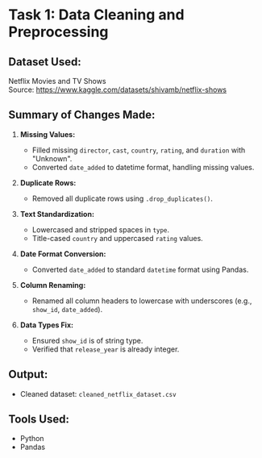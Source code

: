 # Task 1: Data Cleaning and Preprocessing

## Dataset Used:
Netflix Movies and TV Shows  
Source: https://www.kaggle.com/datasets/shivamb/netflix-shows

## Summary of Changes Made:

1. **Missing Values:**
   - Filled missing `director`, `cast`, `country`, `rating`, and `duration` with "Unknown".
   - Converted `date_added` to datetime format, handling missing values.

2. **Duplicate Rows:**
   - Removed all duplicate rows using `.drop_duplicates()`.

3. **Text Standardization:**
   - Lowercased and stripped spaces in `type`.
   - Title-cased `country` and uppercased `rating` values.

4. **Date Format Conversion:**
   - Converted `date_added` to standard `datetime` format using Pandas.

5. **Column Renaming:**
   - Renamed all column headers to lowercase with underscores (e.g., `show_id`, `date_added`).

6. **Data Types Fix:**
   - Ensured `show_id` is of string type.
   - Verified that `release_year` is already integer.

## Output:
- Cleaned dataset: `cleaned_netflix_dataset.csv`

## Tools Used:
- Python
- Pandas


